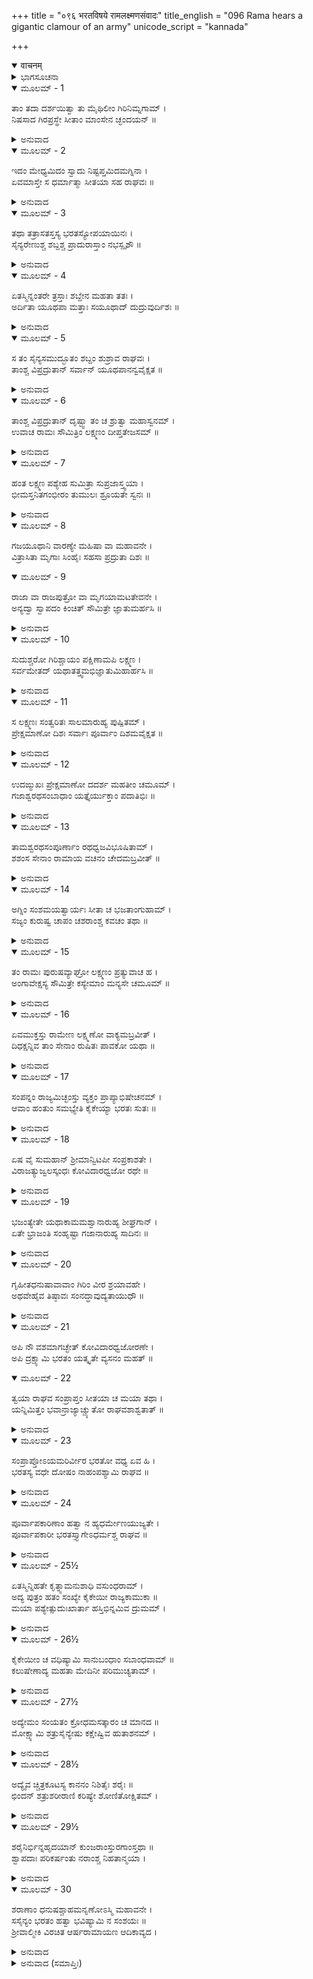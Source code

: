 +++
title = "०९६ भरतविषये रामलक्ष्मणसंवादः"
title_english = "096 Rama hears a gigantic clamour of an army"
unicode_script = "kannada"

+++
<details open><summary>वाचनम्</summary>

<div class="audioEmbed"  caption="श्रीराम-हरिसीताराममूर्ति-घनपाठिभ्यां वचनम्" src="https://archive.org/download/Ramayana-recitation-Sriram-harisItArAmamUrti-Ghanapaati-v2/Kanda_2/Kanda_2_AYK-096-Bharatham_Prathi_Lakshmana_Vikalpaha.mp3"></div>
</details>



<details><summary>ಭಾಗಸೂಚನಾ</summary>

ವನ್ಯ ಮೃಗಗಳು ಭಯಗೊಂಡು ಓಡುತ್ತಿರುವುದನ್ನು ನೋಡಿ ಶ್ರೀರಾಮನು ಲಕ್ಷ್ಮಣನಲ್ಲಿ ಕಾರಣವನ್ನು ತಿಳಿಯಲು ಹೇಳಿದುದು, ಲಕ್ಷ್ಮಣನು ಮರ ಹತ್ತಿ ಭರತನ ಅಪಾರ ಸೈನ್ಯವನ್ನು ನೋಡಿ ಅವನ ಕುರಿತು ಕೋಪದಿಂದ ಉದ್ಗರಿಸಿದುದು
</details>

<details open><summary>ಮೂಲಮ್ - 1</summary>

ತಾಂ ತದಾ ದರ್ಶಯಿತ್ವಾ ತು ಮೈಥಿಲೀಂ ಗಿರಿನಿಮ್ನಗಾಮ್ ।  
ನಿಷಸಾದ ಗಿರಪ್ರಸ್ಥೇ ಸೀತಾಂ ಮಾಂಸೇನ ಚ್ಛಂದಯನ್ ॥
</details>

<details><summary>ಅನುವಾದ</summary>

ಈ ಪ್ರಕಾರ ಶ್ರೀರಾಮನು ಮೈಥಿಲಿಗೆ ಮಂದಾಕಿನೀ ನದಿಯನ್ನು ತೋರಿಸಿ, ಚಿತ್ರಕೂಟ ಪರ್ವತದಲ್ಲಿದ್ದ ಪರ್ಣಶಾಲೆಗೆ ಹಿಂದಿರುಗಿದನು. ಹಸಿವಿನಿಂದ ಬಳಲಿದ್ದ ಸೀತೆಯನ್ನು ತಪಸ್ವೀ ಜನರ ಆಹಾರವಾದ ಫಲ-ಮೂಲಗಳ ತಿರುಳಿನಿಂದ ತೃಪ್ತಿಪಡಿಸುತ್ತಾ ಆಕೆಯನ್ನು ಲಾಲಿಸತೊಡಗಿದನು.॥1॥
</details>

<details open><summary>ಮೂಲಮ್ - 2</summary>

ಇದಂ ಮೇಧ್ಯಮಿದಂ ಸ್ವಾದು ನಿಷ್ಟಪ್ತಮಿದಮಗ್ನಿನಾ ।  
ಏವಮಾಸ್ತೇ ಸ ಧರ್ಮಾತ್ಮಾ ಸೀತಯಾ ಸಹ ರಾಘವಃ ॥
</details>

<details><summary>ಅನುವಾದ</summary>

ಧರ್ಮಾತ್ಮಾ ರಘುನಂದನನು ಸೀತೆಯೊಂದಿಗೆ ಹೀಗೆ ಮಾತನಾಡುತ್ತಿದ್ದನು - ಪ್ರಿಯೇ! ಈ ಫಲಗಳು ಪರಮಪವಿತ್ರವಾಗಿವೆ. ಇವು ಬಹಳ ಸ್ವಾದಿಷ್ಟವಾಗಿದ್ದು, ಈ ಕಂದವನ್ನು ಚೆನ್ನಾಗಿ ಬೆಂಕಿಯಲ್ಲಿ ಬೇಯಿಸಲಾಗಿದೆ.॥2॥
</details>

<details open><summary>ಮೂಲಮ್ - 3</summary>

ತಥಾ ತತ್ರಾಸತಸ್ತಸ್ಯ ಭರತಸ್ಯೋಪಯಾಯಿನಃ ।  
ಸೈನ್ಯರೇಣುಶ್ಚ ಶಬ್ದಶ್ಚ ಪ್ರಾದುರಾಸ್ತಾಂ ನಭಸ್ಪೃಶೌ ॥
</details>

<details><summary>ಅನುವಾದ</summary>

ಈ ಪ್ರಕಾರ ಅವರು ಆ ಪರ್ವತ ಪ್ರದೇಶದಲ್ಲಿ ಕುಳಿತಿದ್ದಾಗ, ಅವನ ಬಳಿಗೆ ಬರುತ್ತಿರುವ ಭರತನ ಸೈನ್ಯದ ಕೋಲಾಹಲ ಮತ್ತು ಧೂಳು ಒಟ್ಟಿಗೆ ಪ್ರಕಟವಾಗಿ ಆಕಾಶದಲ್ಲೆಲ್ಲ ವ್ಯಾಪಿಸಿತು.॥3॥
</details>

<details open><summary>ಮೂಲಮ್ - 4</summary>

ಏತಸ್ಮಿನ್ನಂತರೇ ತ್ರಸ್ತಾಃ ಶಬ್ದೇನ ಮಹತಾ ತತಃ ।  
ಅರ್ದಿತಾ ಯೂಥಪಾ ಮತ್ತಾಃ ಸಯೂಥಾದ್ ದುದ್ರುವುರ್ದಿಶಃ ॥
</details>

<details><summary>ಅನುವಾದ</summary>

ಇಷ್ಟರಲ್ಲಿ ಸೈನ್ಯದ ಮಹಾ ಕೋಲಾಹಲದಿಂದ ತೊಂದರೆಗೊಳಗಾಗಿ, ಭಯಭೀತವಾಗಿ, ಆನೆಗಳು ಮತ್ತು ಯೂಥಪತಿಗಳು ತಮ್ಮ ಗುಂಪಿನೊಂದಿಗೆ ಕಂಡ-ಕಂಡಲ್ಲಿ ಓಡತೊಡಗಿದವು.॥4॥
</details>

<details open><summary>ಮೂಲಮ್ - 5</summary>

ಸ ತಂ ಸೈನ್ಯಸಮುದ್ಭೂತಂ ಶಬ್ದಂ ಶುಶ್ರಾವ ರಾಘವಃ ।  
ತಾಂಶ್ಚ ವಿಪ್ರದ್ರುತಾನ್ ಸರ್ವಾನ್ ಯೂಥಪಾನನ್ವವೈಕ್ಷತ ॥
</details>

<details><summary>ಅನುವಾದ</summary>

ಶ್ರೀರಾಮಚಂದ್ರನು ಸೈನ್ಯದಿಂದ ಪ್ರಕಟವಾದ ಆ ಮಹಾ ಕೋಲಾಹಲವನ್ನು ಕೇಳಿ, ಓಡುತ್ತಿರುವ ಆ ಯೂಥಪತಿಗಳನ್ನು ನೋಡಿದನು.॥5॥
</details>

<details open><summary>ಮೂಲಮ್ - 6</summary>

ತಾಂಶ್ಚ ವಿಪ್ರದ್ರುತಾನ್ ದೃಷ್ಟ್ವಾ ತಂ ಚ ಶ್ರುತ್ವಾ ಮಹಾಸ್ವನಮ್ ।  
ಉವಾಚ ರಾಮಃ ಸೌಮಿತ್ರಿಂ ಲಕ್ಷ್ಮಣಂ ದೀಪ್ತತೇಜಸಮ್ ॥
</details>

<details><summary>ಅನುವಾದ</summary>

ಓಡುತ್ತಿರುವ ಆನೆಗಳನ್ನು ನೋಡಿ ಮತ್ತು ಆ ಮಹಾಭಯಂಕರ ಶಬ್ದವನ್ನು ಕೇಳಿ ಶ್ರೀರಾಮನು ಉದ್ದೀಪ್ತ ತೇಜವುಳ್ಳ, ಸುಮಿತ್ರಾಕುಮಾರ ಲಕ್ಷ್ಮಣನಲ್ಲಿ ಹೇಳಿದನು.॥6॥
</details>

<details open><summary>ಮೂಲಮ್ - 7</summary>

ಹಂತ ಲಕ್ಷ್ಮಣ ಪಶ್ಯೇಹ ಸುಮಿತ್ರಾ ಸುಪ್ರಜಾಸ್ತ್ವಯಾ ।  
ಭೀಮಸ್ತನಿತಗಂಭೀರಂ ತುಮುಲಃ ಶ್ರೂಯತೇ ಸ್ವನಃ ॥
</details>

<details><summary>ಅನುವಾದ</summary>

ಲಕ್ಷ್ಮಣಾ! ಈ ಜಗತ್ತಿನಲ್ಲಿ ನಿನ್ನಿಂದಾಗಿಯೇ ತಾಯಿ ಸುಮಿತ್ರೆಯು ಶ್ರೇಷ್ಠ ಪುತ್ರವತಿಯಾಗಿರುವಳು. ನೋಡಿಲ್ಲಿ, ಈ ಭಯಂಕರ ಗರ್ಜನೆಯೊಂದಿಗೆ ಎಂತಹ ಗಂಭೀರ ತುಮುಲನಾದ ಕೇಳಿ ಬರುತ್ತಿದೆಯಲ್ಲ.॥7॥
</details>

<details open><summary>ಮೂಲಮ್ - 8</summary>

ಗಜಯೂಥಾನಿ ವಾರಣ್ಯೇ ಮಹಿಷಾ ವಾ ಮಹಾವನೇ ।  
ವಿತ್ರಾಸಿತಾ ಮೃಗಾಃ ಸಿಂಹೈಃ ಸಹಸಾ ಪ್ರದ್ರುತಾ ದಿಶಃ ॥
</details>

<details open><summary>ಮೂಲಮ್ - 9</summary>

ರಾಜಾ ವಾ ರಾಜಪುತ್ರೋ ವಾ ಮೃಗಯಾಮಟತೇವನೇ ।  
ಅನ್ಯದ್ವಾ ಸ್ವಾಪದಂ ಕಿಂಚಿತ್ ಸೌಮಿತ್ರೇ ಜ್ಞಾತುಮರ್ಹಸಿ ॥
</details>

<details><summary>ಅನುವಾದ</summary>

ಸುಮಿತ್ರಾನಂದನನೇ! ಈ ವಿಶಾಲ ವನದಲ್ಲಿ ಈ ಆನೆಗಳ ಗುಂಪುಗಳು, ಕಾಡುಕೋಣ, ಜಿಂಕೆಗಳು ಎಲ್ಲ ದಿಕ್ಕುಗಳಿಗೆ ಓಡಿಹೋಗುತ್ತಿವೆ, ಇದರ ಕಾರಣವೇನು? ತಿಳಿದು ನೋಡು. ಇವುಗಳನ್ನು ಸಿಂಹಗಳು ಹೆದರಿಸಿಲ್ಲ ತಾನೇ? ಅಥವಾ ಯಾವುದಾದರೂ ರಾಜ ಅಥವಾ ರಾಜಕುಮಾರ ಈ ವನಕ್ಕೆ ಬಂದು ಬೇಟೆಯಾಡುತ್ತಿಲ್ಲವಲ್ಲ! ಅಥವಾ ಬೇರೆ ಯಾವುದಾದರೂ ಹಿಂಸಕ ಪ್ರಾಣಿ ಪ್ರಕಟವಾಗಿಲ್ಲವಲ್ಲ.॥8-9॥
</details>

<details open><summary>ಮೂಲಮ್ - 10</summary>

ಸುದುಶ್ಚರೋ ಗಿರಿಶ್ಚಾಯಂ ಪಕ್ಷಿಣಾಮಪಿ ಲಕ್ಷ್ಮಣ ।  
ಸರ್ವಮೇತದ್ ಯಥಾತತ್ತ್ವಮಭಿಜ್ಞಾತುಮಿಹಾರ್ಹಸಿ ॥
</details>

<details><summary>ಅನುವಾದ</summary>

ಲಕ್ಷ್ಮಣ! ಈ ಪರ್ವತದ ಮೇಲೆ ಅಪರಿಚಿತ ಪಕ್ಷಿಗಳು ಬಂದು ಹೋಗುವುದೂ ಅತ್ಯಂತ ಕಠಿಣವಾಗಿದೆ. (ಹಾಗಿರುವಾಗ ಇಲ್ಲಿ ಯಾವುದಾದರೂ ಹಿಂಸಕ ಪ್ರಾಣಿ ಅಥವಾ ರಾಜನ ಆಕ್ರಮಣ ಹೇಗೆ ಸಂಭವಿಸಬಹುದು?) ಆದ್ದರಿಂದ ಇದೆಲ್ಲವನ್ನು ಸರಿಯಾಗಿ ತಿಳಿದು ಹೇಳು.॥10॥
</details>

<details open><summary>ಮೂಲಮ್ - 11</summary>

ಸ ಲಕ್ಷ್ಮಣಃ ಸಂತ್ವರಿತಃ ಸಾಲಮಾರುಹ್ಯ ಪುಷ್ಪಿತಮ್ ।  
ಪ್ರೇಕ್ಷಮಾಣೋ ದಿಶಃ ಸರ್ವಾಃ ಪೂರ್ವಾಂ ದಿಶಮವೈಕ್ಷತ ॥
</details>

<details><summary>ಅನುವಾದ</summary>

ಭಗವಾನ್ ಶ್ರೀರಾಮನ ಅಪ್ಪಣೆ ಪಡೆದು ಲಕ್ಷ್ಮಣನು ಕೂಡಲೇ ಹೂವುಗಳಿಂದ ತುಂಬಿರುವ ಒಂದು ಸಾಲವೃಕ್ಷವನ್ನು ಹತ್ತಿ, ಎಲ್ಲ ದಿಕ್ಕುಗಳಿಗೆ ದೃಷ್ಟಿಹಾಯಿಸುತ್ತಾ ಪೂರ್ವದ ಕಡೆಗೆ ನೋಡಿದನು.॥11॥
</details>

<details open><summary>ಮೂಲಮ್ - 12</summary>

ಉದಙ್ಮುಖಃ ಪ್ರೇಕ್ಷಮಾಣೋ ದದರ್ಶ ಮಹತೀಂ ಚಮೂಮ್ ।  
ಗಜಾಶ್ವರಥಸಂಬಾಧಾಂ ಯತ್ತೈರ್ಯುಕ್ತಾಂ ಪದಾತಿಭಿಃ ॥
</details>

<details><summary>ಅನುವಾದ</summary>

ಅನಂತರ ಉತ್ತರದ ಕಡೆಗೆ ಮುಖಮಾಡಿ ನೋಡಿದಾಗ ಒಂದು ವಿಶಾಲ ಸೈನ್ಯ ಕಂಡು ಬಂತು. ಅದು ಆನೆ, ಕುದುರೆ, ರಥಗಳಿಂದ ಪರಿಪೂರ್ಣವಾಗಿದ್ದು, ಪ್ರಯತ್ನಶೀಲ ಕಾಲಾಳು ಸೈನಿಕರಿಂದ ಕೂಡಿತ್ತು.॥12॥
</details>

<details open><summary>ಮೂಲಮ್ - 13</summary>

ತಾಮಶ್ವರಥಸಂಪೂರ್ಣಾಂ ರಥಧ್ವಜವಿಭೂಷಿತಾಮ್ ।  
ಶಶಂಸ ಸೇನಾಂ ರಾಮಾಯ ವಚನಂ ಚೇದಮಬ್ರವೀತ್ ॥
</details>

<details><summary>ಅನುವಾದ</summary>

ಕುದುರೆಗಳಿಂದ ರಥಗಳಿಂದ ತುಂಬಿದ ಹಾಗೂ ಧ್ವಜದಿಂದ ವಿಭೂಷಿತ ಆ ಸೈನ್ಯದ ಸೂಚನೆಯನ್ನು ಲಕ್ಷ್ಮಣನು ಶ್ರೀರಾಮನಿಗೆ ತಿಳಿಸಿ ಹೀಗೆ ಹೇಳಿದನು.॥13॥
</details>

<details open><summary>ಮೂಲಮ್ - 14</summary>

ಅಗ್ನಿಂ ಸಂಶಮಯತ್ವಾರ್ಯಃ ಸೀತಾ ಚ ಭಜತಾಂಗುಹಾಮ್ ।  
ಸಜ್ಯಂ ಕುರುಷ್ವ ಚಾಪಂ ಚಶರಾಂಶ್ಚ ಕವಚಂ ತಥಾ ॥
</details>

<details><summary>ಅನುವಾದ</summary>

ಆರ್ಯ! ಈಗ ನೀನು ಬೆಂಕಿಯನ್ನು ಆರಿಸು. (ಇಲ್ಲದಿದ್ದರೆ ಹೊಗೆ ನೋಡಿ ಈ ಸೈನ್ಯವು ಇಲ್ಲಿಗೆ ಬರುವುದು) ದೇವೀ ಸೀತೆಯು ಗುಹೆಯಲ್ಲಿ ಹೋಗಿ ಕುಳಿತಿರಲಿ. ನೀನು ನಿನ್ನ ಧನುಸ್ಸಿಗೆ ಹೆದೆಯೇರಿಸಿ, ಕವಚವನ್ನು ತೊಟ್ಟು, ಬಾಣ ಕೈಗೆತ್ತಿಕೋ.॥14॥
</details>

<details open><summary>ಮೂಲಮ್ - 15</summary>

ತಂ ರಾಮಃ ಪುರುಷವ್ಯಾಘ್ರೋ ಲಕ್ಷ್ಮಣಂ ಪ್ರತ್ಯುವಾಚ ಹ ।  
ಅಂಗಾವೇಕ್ಷಸ್ಯ ಸೌಮಿತ್ರೇ ಕಸ್ಯೇಮಾಂ ಮನ್ಯಸೇ ಚಮೂಮ್ ॥
</details>

<details><summary>ಅನುವಾದ</summary>

ಇದನ್ನು ಕೇಳಿ ಪುರುಷಸಿಂಹ ಶ್ರೀರಾಮನು ಲಕ್ಷ್ಮಣನಲ್ಲಿ ಹೇಳಿದನು - ಪ್ರಿಯ ಸುಮಿತ್ರಾಕುಮಾರ! ಸರಿಯಾಗಿ ನೋಡಬಾರದೇ? ನೀನು ತಿಳಿದಂತೆ ಈ ಸೈನ್ಯ ಯಾರದ್ದಾಗಿದೆ.॥15॥
</details>

<details open><summary>ಮೂಲಮ್ - 16</summary>

ಏವಮುಕ್ತಸ್ತು ರಾಮೇಣ ಲಕ್ಷ್ಮಣೋ ವಾಕ್ಯಮಬ್ರವೀತ್ ।  
ದಿಧಕ್ಷನ್ನಿವ ತಾಂ ಸೇನಾಂ ರುಷಿತಃ ಪಾವಕೋ ಯಥಾ ॥
</details>

<details><summary>ಅನುವಾದ</summary>

ಶ್ರೀರಾಮನು ಹೀಗೆ ಹೇಳಿದಾಗ ಲಕ್ಷ್ಮಣನು ಕೋಪದಿಂದ ಉರಿದೆದ್ದು, ಅಗ್ನಿಯಂತೆ ಆ ಸೇನೆಯ ಕಡೆಗೆ ನೋಡಿ, ಅದನ್ನು ಸುಟ್ಟು ಬೂದಿ ಮಾಡುವನೋ ಎಂಬಂತ್ತಿತ್ತು ಮತ್ತೆ ಹೀಗೆ ಹೇಳಿದನು.॥16॥
</details>

<details open><summary>ಮೂಲಮ್ - 17</summary>

ಸಂಪನ್ನಂ ರಾಜ್ಯಮಿಚ್ಛಂಸ್ತು ವ್ಯಕ್ತಂ ಪ್ರಾಪ್ಯಾಭಿಷೇಚನಮ್ ।  
ಆವಾಂ ಹಂತುಂ ಸಮಭ್ಯೇತಿ ಕೈಕೇಯ್ಯಾ ಭರತಃ ಸುತಃ ॥
</details>

<details><summary>ಅನುವಾದ</summary>

ಅಣ್ಣಾ! ಖಂಡಿತವಾಗಿ ಇವನು ಕೈಕೇಯಿಯ ಪುತ್ರ ಭರತನೇ ಆಗಿದ್ದಾನೆ. ಅವನು ಅಯೋಧ್ಯೆಯಲ್ಲಿ ಅಭಿಷಿಕ್ತನಾಗಿ ತನ್ನ ರಾಜ್ಯವನ್ನು ನಿಷ್ಕಂಟಕವಾಗಿಸಲು ನಮ್ಮಿಬ್ಬರನ್ನು ಕೊಂದು ಹಾಕಲು ಇಲ್ಲಿಗೆ ಬರುತ್ತಿದ್ದಾನೆ.॥17॥
</details>

<details open><summary>ಮೂಲಮ್ - 18</summary>

ಏಷ ವೈ ಸುಮಹಾನ್ ಶ್ರೀಮಾನ್ವಿಟಪೀ ಸಂಪ್ರಕಾಶತೇ ।  
ವಿರಾಜತ್ಯುಜ್ವಲಸ್ಕಂಧಃ ಕೋವಿದಾರಧ್ವಜೋ ರಥೇ ॥
</details>

<details><summary>ಅನುವಾದ</summary>

ಮುಂದುಗಡೆ ಇರುವ ಬಹಳ ದೊಡ್ಡದಾಗಿ ಶೋಭಿಸುವ ವೃಕ್ಷ ಕಾಣಿಸುತ್ತಿದೆಯಲ್ಲ, ಅದರ ಹತ್ತಿರ ಇರುವ ರಥದಲ್ಲಿ ಉಜ್ವಲ ತೇಜದಿಂದ ಕೂಡಿದ ಕೋವಿದಾರ ಚಿಹ್ನೆಯ ಧ್ವಜ ಶೋಭಿಸುತ್ತಿದೆ.॥18॥
</details>

<details open><summary>ಮೂಲಮ್ - 19</summary>

ಭಜಂತ್ಯೇತೇ ಯಥಾಕಾಮಮಶ್ವಾನಾರುಹ್ಯ ಶೀಘ್ರಗಾನ್ ।  
ಏತೇ ಭ್ರಾಜಂತಿ ಸಂಹೃಷ್ಟಾ ಗಜಾನಾರುಹ್ಯ ಸಾದಿನಃ ॥
</details>

<details><summary>ಅನುವಾದ</summary>

ಈ ಸೈನಿಕರು ಇಚ್ಛಾನುಸಾರ ಶೀಘ್ರಗಾಮಿ ಕುದುರೆಗಳನ್ನು ಹತ್ತಿ ಈ ಕಡೆಗೇ ಬರುತ್ತಿದ್ದಾರೆ ಮತ್ತು ಆನೆ ಸವಾರರು ಬಹಳ ಹರ್ಷದಿಂದ ಆನೆಗಳನ್ನೇರಿ ಬರುತ್ತಿರುವುದು ಕಂಡುಬರುತ್ತಿದೆ.॥19॥
</details>

<details open><summary>ಮೂಲಮ್ - 20</summary>

ಗೃಹೀತಧನುಷಾವಾವಾಂ ಗಿರಿಂ ವೀರ ಶ್ರಯಾವಹೇ ।  
ಅಥವೇಹೈವ ತಿಷ್ಠಾವಃ ಸಂನದ್ಧಾವುದ್ಯತಾಯುಧೌ ॥
</details>

<details><summary>ಅನುವಾದ</summary>

ವೀರನೇ! ನಾವಿಬ್ಬರೂ ಧನುರ್ಧಾರಿಗಳಾಗಿ ಪರ್ವತದ ಶಿಖರವನ್ನೇರಿ ನೋಡೋಣ ಅಥವಾ ಕವಚಧಾರಿಗಳಾಗಿ ಅಸ್ತ್ರ-ಶಸ್ತ್ರ ಸನ್ನದ್ಧರಾಗಿ ಇಲ್ಲಿಯೇ ಎದುರು ನೋಡೋಣ.॥20॥
</details>

<details open><summary>ಮೂಲಮ್ - 21</summary>

ಅಪಿ ನೌ ವಶಮಾಗಚ್ಛೇತ್ ಕೋವಿದಾರಧ್ವಜೋರಣೇ ।  
ಅಪಿ ದ್ರಕ್ಷ್ಯಾಮಿ ಭರತಂ ಯತ್ಕೃತೇ ವ್ಯಸನಂ ಮಹತ್ ॥
</details>

<details open><summary>ಮೂಲಮ್ - 22</summary>

ತ್ವಯಾ ರಾಘವ ಸಂಪ್ರಾಪ್ತಂ ಸೀತಯಾ ಚ ಮಯಾ ತಥಾ ।  
ಯನ್ನಿಮಿತ್ತಂ ಭವಾನ್ರಾಜ್ಯಾಚ್ಚ್ಯುತೋ ರಾಘವಶಾಶ್ವತಾತ್ ॥
</details>

<details><summary>ಅನುವಾದ</summary>

ರಘುನಂದನ! ಇಂದು ಈ ಕೋವಿದಾರದ ಚಿಹ್ನೆಯಿಂದ ಕೂಡಿದ ಧ್ವಜವುಳ್ಳ ರಥವು ರಣಭೂಮಿಯಲ್ಲಿ ನಮ್ಮಿಬ್ಬರ ಸ್ವಾಧೀನಕ್ಕೆ ಬರುವುದು. ಇಂದೇ ನಾನು ನನ್ನ ಇಚ್ಛೆಯಿಂದ ಯಾರಿಂದಾಗಿ ನಿನಗೆ, ಸೀತೆಗೆ ಮತ್ತು ನನಗೂ ಮಹಾ ಸಂಕಟ ಇದಿರಿಸಬೇಕಾಯಿತೋ ಹಾಗೂ ಯಾರಿಂದಾಗಿ ನೀನು ಸನಾತನ ರಾಜ್ಯದಿಂದ ವಂಚಿತನಾದೆಯೋ, ಆ ಭರತನನ್ನು ಎದುರಿಗೆ ನೋಡುವೆನು.॥21-22॥
</details>

<details open><summary>ಮೂಲಮ್ - 23</summary>

ಸಂಪ್ರಾಪ್ತೋಽಯಮರಿರ್ವೀರ ಭರತೋ ವಧ್ಯ ಏವ ಹಿ ।  
ಭರತಸ್ಯ ವಧೇ ದೋಷಂ ನಾಹಂಪಶ್ಯಾಮಿ ರಾಘವ ॥
</details>

<details><summary>ಅನುವಾದ</summary>

ವೀರ ರಘುನಾಥನೇ! ಈ ಭರತನು ನಮ್ಮ ಶತ್ರು ಆಗಿದ್ದು ಎದುರಿಗೆ ಬಂದಿರುವನು; ಆದ್ದರಿಂದ ವಧೆಗೆ ಯೋಗ್ಯನಾಗಿದ್ದಾನೆ. ಭರತನನ್ನು ವಧಿಸುವುದರಲ್ಲಿ ನನಗೆ ಯಾವುದೇ ದೋಷ ಕಾಣುವುದಿಲ್ಲ.॥23॥
</details>

<details open><summary>ಮೂಲಮ್ - 24</summary>

ಪೂರ್ವಾಪಕಾರಿಣಾಂ ಹತ್ವಾ ನ ಹ್ಯಧರ್ಮೇಣಯುಜ್ಯತೇ ।  
ಪೂರ್ವಾಪಕಾರೀ ಭರತಸ್ತ್ಯಾಗೇಽಧರ್ಮಶ್ಚ ರಾಘವ ॥
</details>

<details><summary>ಅನುವಾದ</summary>

ರಘುನಂದನ! ಮೊದಲೇ ಅಪಕಾರಿಯಾದವನನ್ನು ಕೊಂದರೆ ಯಾರೂ ಅಧರ್ಮಕ್ಕೆ ಭಾಗಿಯಾಗುವುದಿಲ್ಲ. ಭರತನು ನಮಗೆ ಮೊದಲು ಅಪಕಾರ ಮಾಡಿರುವನು, ಆದ್ದರಿಂದ ಅವನನ್ನು ಜೀವಂತವಾಗಿ ಉಳಿಸುವುದೇ ಅಧರ್ಮವಾಗಿದೆ.॥24॥
</details>

<details open><summary>ಮೂಲಮ್ - 25½</summary>

ಏತಸ್ಮಿನ್ನಿಹತೇ ಕೃತ್ನ್ಸಾಮನುಶಾಧಿ ವಸುಂಧರಾಮ್ ।  
ಅದ್ಯ ಪುತ್ರಂ ಹತಂ ಸಂಖ್ಯೇ ಕೈಕೇಯೀ ರಾಜ್ಯಕಾಮುಕಾ ॥  
ಮಯಾ ಪಶ್ಯೇತ್ಸುದುಃಖಾರ್ತಾ ಹಸ್ತಿಭಿನ್ನಮಿವ ದ್ರುಮಮ್ ।
</details>

<details><summary>ಅನುವಾದ</summary>

ಈ ಭರತನು ಸತ್ತುಹೋದಾಗ ನೀನು ಸಮಸ್ತ ವಸುಧೆಯ ಶಾಸನ ಮಾಡು. ಆನೆಯು ಯಾವುದಾದರೂ ಮರವನ್ನು ಮುರಿದುಹಾಕುವಂತೆ ರಾಜ್ಯಲೋಭಿಯಾದ ಕೈಕೇಯಿಯು ಇಂದು ಅತ್ಯಂತ ದುಃಖದಿಂದ ಆರ್ತಳಾಗಿ ನಾನು ಯುದ್ಧದಲ್ಲಿ ಕೊಂದಿರುವ ಭರತನನ್ನು ನೋಡಲಿ.॥25½॥
</details>

<details open><summary>ಮೂಲಮ್ - 26½</summary>

ಕೈಕೇಯೀಂ ಚ ವಧಿಷ್ಯಾಮಿ ಸಾನುಬಂಧಾಂ ಸಬಾಂಧವಾಮ್ ॥  
ಕಲುಷೇಣಾದ್ಯ ಮಹತಾ ಮೇದಿನೀ ಪರಿಮುಚ್ಯತಾಮ್ ।
</details>

<details><summary>ಅನುವಾದ</summary>

ನಾನು ಕೈಕೇಯಿಯನ್ನೂ, ಆಕೆಯ ನೆಂಟರಿಷ್ಟರನ್ನೂ, ಬಂಧು-ಬಾಂಧವರನ್ನು ವಧಿಸಿಬಿಡುವೆನು. ಇಂದು ಈ ಪೃಥಿವಿಯು ಕೈಕೇಯಿರೂಪೀ ಮಹಾಪಾಪದಿಂದ ಮುಕ್ತಳಾಗುವಳು.॥26½॥
</details>

<details open><summary>ಮೂಲಮ್ - 27½</summary>

ಅದ್ಯೇಮಂ ಸಂಯತಂ ಕ್ರೋಧಮಸತ್ಕಾರಂ ಚ ಮಾನದ ॥  
ಮೋಕ್ಷ್ಯಾಮಿ ಶತ್ರುಸೈನ್ಯೇಷು ಕಕ್ಷೇಷ್ವಿವ ಹುತಾಶನಮ್ ।
</details>

<details><summary>ಅನುವಾದ</summary>

ಮಾನದ! ಇಂದು ನಾನು ತಡೆದಿದ್ದ ಕ್ರೋಧ ಮತ್ತು ತಿರಸ್ಕಾರವನ್ನು ಒಣಗಿದ ಹುಲ್ಲಿನ ಬಣವೆಗೆ ಬೆಂಕಿ ಹಚ್ಚಿದಂತೆ ಶತ್ರು ಸೈನ್ಯದ ಮೇಲೆ ತೀರಿಸಿಕೊಳ್ಳುವೆನು.॥27½॥
</details>

<details open><summary>ಮೂಲಮ್ - 28½</summary>

ಅದ್ಯೈವ ಚ್ಚಿತ್ರಕೂಟಸ್ಯ ಕಾನನಂ ನಿಶಿತೈಃ ಶರೈಃ ॥  
ಛಿಂದನ್ ಶತ್ರುಶರೀರಾಣಿ ಕರಿಷ್ಯೇ ಶೋಣಿತೋಕ್ಷಿತಮ್ ।
</details>

<details><summary>ಅನುವಾದ</summary>

ನನ್ನ ತೀಕ್ಷ್ಣ ಬಾಣಗಳಿಂದ ಶತ್ರುಗಳ ಶರೀರಗಳನ್ನು ತುಂಡು-ತುಂಡಾಗಿಸಿ ನಾನು ಈಗಲೇ ಚಿತ್ರಕೂಟದ ಈ ವನವನ್ನು ರಕ್ತಸಿಕ್ತವಾಗಿಸುವೆನು.॥28½॥
</details>

<details open><summary>ಮೂಲಮ್ - 29½</summary>

ಶರೈನಿರ್ಭಿನ್ನಹೃದಯಾನ್ ಕುಂಜರಾಂಸ್ತುರಗಾಂಸ್ತಥಾ ॥  
ಶ್ವಾಪದಾಃ ಪರಿಕರ್ಷಂತು ನರಾಂಶ್ಚ ನಿಹತಾನ್ಮಯಾ ।
</details>

<details><summary>ಅನುವಾದ</summary>

ನನ್ನ ಬಾಣಗಳಿಂದ ಒಡೆದು ಹೋದ ಹೃದಯವುಳ್ಳ ಆನೆಗಳನ್ನು, ಕುದುರೆಗಳನ್ನು ಹಾಗೂ ನಾನು ಕೊಂದಿರುವ ಮನುಷ್ಯರನ್ನೂ ಕೂಡ ರಣಹದ್ದು ಮುಂತಾದ ಮಾಂಸ ಭಕ್ಷಿ ಪ್ರಾಣಿಗಳು ಅತ್ತಿ-ಇತ್ತ ಎಳೆದಾಡಲಿ.॥29½॥
</details>

<details open><summary>ಮೂಲಮ್ - 30</summary>

ಶರಾಣಾಂ ಧನುಷಶ್ಚಾಹಮನೃಣೋಽಸ್ಮಿ ಮಹಾವನೇ ।  
ಸಸೈನ್ಯಂ ಭರತಂ ಹತ್ವಾ ಭವಿಷ್ಯಾಮಿ ನ ಸಂಶಯಃ ॥  
ಶ್ರೀವಾಲ್ಮೀಕಿ ವಿರಚಿತ ಆರ್ಷರಾಮಾಯಣ ಆದಿಕಾವ್ಯದ ।
</details>

<details><summary>ಅನುವಾದ</summary>

ಈ ಮಹಾ ವನದಲ್ಲಿ ಸೈನ್ಯಸಹಿತ ಭರತನನ್ನು ವಧಿಸಿ ನಾನು ಧನುರ್ಬಾಣಗಳ ಋಣದಿಂದ ಮುಕ್ತನಾಗುವೆನು. ಇದರಲ್ಲಿ ಸಂದೇಹವೇ ಇಲ್ಲ.॥30॥
</details>

<details><summary>ಅನುವಾದ (ಸಮಾಪ್ತಿಃ)</summary>

ಶ್ರೀವಾಲ್ಮೀಕಿ ವಿರಚಿತ ಆರ್ಷರಾಮಾಯಣ ಆದಿಕಾವ್ಯದ ಅಯೋಧ್ಯಾಕಾಂಡದಲ್ಲಿ ತೊಂಭತ್ತಾರನೆಯ ಸರ್ಗ ಪೂರ್ಣವಾಯಿತು॥96॥
</details>
